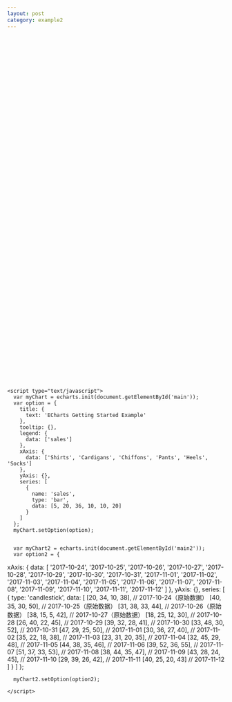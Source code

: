 ```yaml
---
layout: post
category: example2
---
```


<html>
  <head>
    <meta charset="utf-8" />
    <script src="../assets/js/echarts.min.js"></script>
  </head>
  <body>
    <div id="main" style="width: 600px;height:400px;"></div>
    <div id="main2" style="width: 600px;height:400px;"></div>

    <script type="text/javascript">
      var myChart = echarts.init(document.getElementById('main'));
      var option = {
        title: {
          text: 'ECharts Getting Started Example'
        },
        tooltip: {},
        legend: {
          data: ['sales']
        },
        xAxis: {
          data: ['Shirts', 'Cardigans', 'Chiffons', 'Pants', 'Heels', 'Socks']
        },
        yAxis: {},
        series: [
          {
            name: 'sales',
            type: 'bar',
            data: [5, 20, 36, 10, 10, 20]
          }
        ]
      };
      myChart.setOption(option);


      var myChart2 = echarts.init(document.getElementById('main2'));
      var option2 = {

xAxis: {
data: [
'2017-10-24', '2017-10-25', '2017-10-26', '2017-10-27',
'2017-10-28', '2017-10-29', '2017-10-30', '2017-10-31',
'2017-11-01', '2017-11-02', '2017-11-03', '2017-11-04',
'2017-11-05', '2017-11-06', '2017-11-07', '2017-11-08',
'2017-11-09', '2017-11-10', '2017-11-11', '2017-11-12'
]
},
yAxis: {},
series: [
{
type: 'candlestick',
data: [
[20, 34, 10, 38], // 2017-10-24（原始数据）
[40, 35, 30, 50], // 2017-10-25（原始数据）
[31, 38, 33, 44], // 2017-10-26（原始数据）
[38, 15, 5, 42], // 2017-10-27（原始数据）
[18, 25, 12, 30], // 2017-10-28
[26, 40, 22, 45], // 2017-10-29
[39, 32, 28, 41], // 2017-10-30
[33, 48, 30, 52], // 2017-10-31
[47, 29, 25, 50], // 2017-11-01
[30, 36, 27, 40], // 2017-11-02
[35, 22, 18, 38], // 2017-11-03
[23, 31, 20, 35], // 2017-11-04
[32, 45, 29, 48], // 2017-11-05
[44, 38, 35, 46], // 2017-11-06
[39, 52, 36, 55], // 2017-11-07
[51, 37, 33, 53], // 2017-11-08
[38, 44, 35, 47], // 2017-11-09
[43, 28, 24, 45], // 2017-11-10
[29, 39, 26, 42], // 2017-11-11
[40, 25, 20, 43] // 2017-11-12
]
}
]
};

      myChart2.setOption(option2);

    </script>

  </body>
</html>
